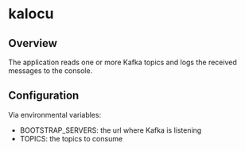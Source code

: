 # kalocu

Overview
---

The application reads one or more Kafka topics and logs the received messages to the console.

Configuration
---
Via environmental variables:

- BOOTSTRAP_SERVERS: the url where Kafka is listening
- TOPICS: the topics to consume 